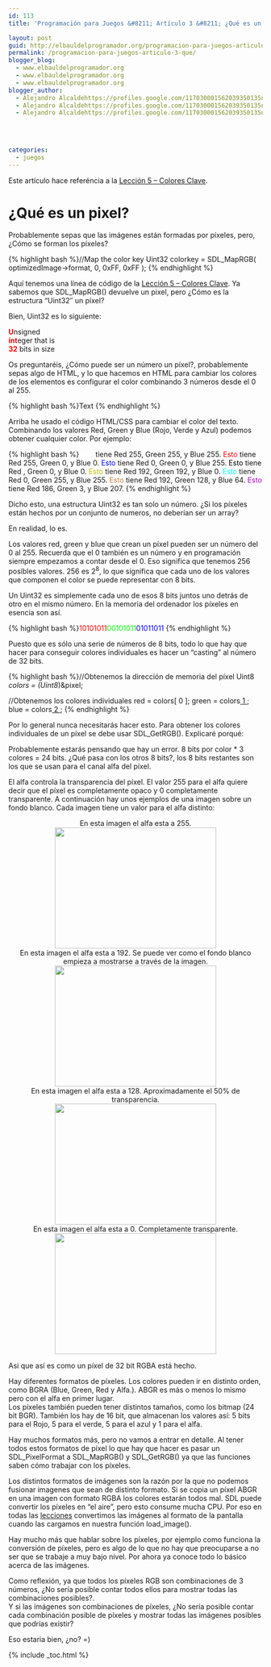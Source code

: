 ```yaml
---
id: 113
title: 'Programación para Juegos &#8211; Artículo 3 &#8211; ¿Qué es un pixel?'

layout: post
guid: http://elbauldelprogramador.org/programacion-para-juegos-articulo-3-que-es-un-pixel/
permalink: /programacion-para-juegos-articulo-3-que/
blogger_blog:
  - www.elbauldelprogramador.org
  - www.elbauldelprogramador.org
  - www.elbauldelprogramador.org
blogger_author:
  - Alejandro Alcaldehttps://profiles.google.com/117030001562039350135noreply@blogger.com
  - Alejandro Alcaldehttps://profiles.google.com/117030001562039350135noreply@blogger.com
  - Alejandro Alcaldehttps://profiles.google.com/117030001562039350135noreply@blogger.com

  
  
  
categories:
  - juegos
---
```

<div class="icosdl">
</div>

Este artículo hace referéncia a la [Lección 5 &#8211; Colores Clave][1].

# ¿Qué es un pixel?

Probablemente sepas que las imágenes están formadas por píxeles, pero, ¿Cómo se forman los píxeles?

{% highlight bash %}//Map the color key
            Uint32 colorkey = SDL_MapRGB( optimizedImage-&gt;format, 0, 0xFF, 0xFF );
{% endhighlight %}

Aquí tenemos una línea de código de la [Lección 5 &#8211; Colores Clave][1]. Ya sabemos que SDL_MapRGB() devuelve un pixel, pero ¿Cómo es la estructura &#8220;Uint32&#8243; un píxel?  
  
<!--ad-->

  
Bien, Uint32 es lo siguiente:

<span class="Apple-style-span" style="color: red;"><b>U</b></span>nsigned  
<span class="Apple-style-span" style="color: red;"><b>int</b></span>eger that is   
<span class="Apple-style-span" style="color: red;"><b>32</b></span> bits in size

Os preguntaréis, ¿Cómo puede ser un número un píxel?, probablemente sepas algo de HTML, y lo que hacemos en HTML para cambiar los colores de los elementos es configurar el color combinando 3 números desde el 0 al 255.

{% highlight bash %}<span style="color: rgb(Red,Green,Blue)">Text</span>
{% endhighlight %}

Arriba he usado el código HTML/CSS para cambiar el color del texto. Combinando los valores Red, Green y Blue (Rojo, Verde y Azul) podemos obtener cualquier color. Por ejemplo:

{% highlight bash %}<span style="color: rgb(255,255,255)">Esto</span> tiene Red 255, Green 255, y Blue 255.
<span style="color: rgb(255,0,0)">Esto</span> tiene Red 255, Green 0, y Blue 0.
<span style="color: rgb(0,0,255)">Esto</span> tiene Red 0, Green 0, y Blue 255.
<span style="color: rgb(0,0,0)">Esto</span> tiene Red , Green 0, y Blue 0. 
<span style="color: rgb(192,192,0)">Esto</span> tiene Red 192, Green 192, y Blue 0. 
<span style="color: rgb(0,255,255)">Esto</span> tiene Red 0, Green 255, y Blue 255. 
<span style="color: rgb(192,128,64)">Esto</span> tiene Red 192, Green 128, y Blue 64.
<span style="color: rgb(186,3,207)">Esto</span> tiene Red 186, Green 3, y Blue 207.
{% endhighlight %}

Dicho esto, una estructura Uint32 es tan solo un número. ¿Si los píxeles están hechos por un conjunto de numeros, no deberían ser un array?

En realidad, lo es.

Los valores red, green y blue que crean un píxel pueden ser un número del 0 al 255. Recuerda que el 0 también es un número y en programación siempre empezamos a contar desde el 0. Eso significa que tenemos 256 posíbles valores. 256 es 2<sup>8</sup>, lo que significa que cada uno de los valores que componen el color se puede representar con 8 bits.

Un Uint32 es simplemente cada uno de esos 8 bits juntos uno detrás de otro en el mismo número. En la memoria del ordenador los píxeles en esencia son así.

{% highlight bash %}<span style="color: rgb(255,0,0)">10101011</span><span style="color: rgb(0,255,0)">00101011</span><span style="color: rgb(0,0,255)">01011011</span>
{% endhighlight %}

Puesto que es sólo una serie de números de 8 bits, todo lo que hay que hacer para conseguir colores individuales es hacer un &#8220;casting&#8221; al número de 32 bits.

{% highlight bash %}//Obtenemos la dirección de memoria del píxel
Uint8 *colors = (Uint8*)&pixel;

//Obtenemos los colores individuales
red = colors[ 0 ];
green = colors[ 1 ];
blue = colors[ 2 ];
{% endhighlight %}

Por lo general nunca necesitarás hacer esto. Para obtener los colores individuales de un píxel se debe usar SDL_GetRGB(). Explicaré porqué:

Probablemente estarás pensando que hay un error. 8 bits por color * 3 colores = 24 bits. ¿Qué pasa con los otros 8 bits?, los 8 bits restantes son los que se usan para el canal alfa del píxel.

El alfa controla la transparencia del píxel. El valor 255 para el alfa quiere decir que el píxel es completamente opaco y 0 completamente transparente. A continuación hay unos ejemplos de una imagen sobre un fondo blanco. Cada imagen tiene un valor para el alfa distinto:

<div class="separator" style="clear: both; text-align: center;">
  En esta imagen el alfa esta a 255.<br /> <img border="0" height="240" width="320" src="https://2.bp.blogspot.com/_IlK2pNFFgGM/TUK2lKrtn2I/AAAAAAAAASs/vVyJ2YkO3oY/s320/255.jpg" />
</div>



<div class="separator" style="clear: both; text-align: center;">
  En esta imagen el alfa esta a 192. Se puede ver como el fondo blanco empieza a mostrarse a través de la imagen.<br /> <img border="0" height="240" width="320" src="https://1.bp.blogspot.com/_IlK2pNFFgGM/TUK2lEXQZAI/AAAAAAAAAS0/kyR_W-tWVo0/s320/192.jpg" />
</div>



<div class="separator" style="clear: both; text-align: center;">
  En esta imagen el alfa esta a 128. Aproximadamente el 50% de transparencia. <br /> <img border="0" height="240" width="320" src="https://2.bp.blogspot.com/_IlK2pNFFgGM/TUK2lWOQFWI/AAAAAAAAAS8/R3cn8kuccy0/s320/128.jpg" />
</div>



<div class="separator" style="clear: both; text-align: center;">
  En esta imagen el alfa esta a 0. Completamente transparente.<br /> <img border="0" height="240" width="320" src="https://4.bp.blogspot.com/_IlK2pNFFgGM/TUK2luEZy5I/AAAAAAAAATE/pa2iI4pX_Pk/s320/0.jpg" />
</div>

Asi que así es como un píxel de 32 bit RGBA está hecho.

Hay diferentes formatos de píxeles. Los colores pueden ir en distinto orden, como BGRA (Blue, Green, Red y Alfa.). ABGR es más o menos lo mismo pero con el alfa en primer lugar.  
Los píxeles también pueden tener distintos tamaños, como los bitmap (24 bit BGR). También los hay de 16 bit, que almacenan los valores así: 5 bits para el Rojo, 5 para el verde, 5 para el azul y 1 para el alfa.

Hay muchos formatos más, pero no vamos a entrar en detalle. Al tener todos estos formatos de pixel lo que hay que hacer es pasar un SDL\_PixelFormat a SDL\_MapRGB() y SDL_GetRGB() ya que las funciones saben cómo trabajar con los píxeles.

Los distintos formatos de imágenes son la razón por la que no podemos fusionar imagenes que sean de distinto formato. Si se copia un píxel ABGR en una imagen con formato RGBA los colores estarán todos mal. SDL puede convertir los píxeles en &#8220;el aire&#8221;, pero esto consume mucha CPU. Por eso en todas las [lecciones][2] convertimos las imágenes al formato de la pantalla cuando las cargamos en nuestra función load_image().

Hay mucho más que hablar sobre los píxeles, por ejemplo como funciona la conversión de píxeles, pero es algo de lo que no hay que preocuparse a no ser que se trabaje a muy bajo nivel. Por ahora ya conoce todo lo básico acerca de las imágenes.

Como reflexión, ya que todos los píxeles RGB son combinaciones de 3 números, ¿No sería posible contar todos ellos para mostrar todas las combinaciones posibles?.  
Y si las imágenes son combinaciones de píxeles, ¿No sería posible contar cada combinación posible de píxeles y mostrar todas las imágenes posibles que podrías existir?

Eso estaria bien, ¿no? =)



 [1]: https://elbauldelprogramador.com/programacion-para-juegos-leccion-5/
 [2]: http://bashyc.blogspot.com/p/tutorial-sdl.html

{% include _toc.html %}
